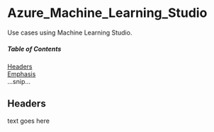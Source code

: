# Azure_Machine_Learning_Studio
Use cases using Machine Learning Studio. 

##### Table of Contents  
[Headers](#headers)  
[Emphasis](#emphasis)  
...snip...    
<a name="headers"/>
## Headers
<span style=“color:green;”> text goes here</span>
